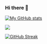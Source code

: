 ### Hi there 👋
[![My GitHub stats](https://github-readme-stats.vercel.app/api?username=shantanu-sarkar)](https://github.com/anuraghazra/github-readme-stats)

![](https://komarev.com/ghpvc/?username=shantanu-sarkar&color=red)

[![GitHub Streak](https://github-readme-streak-stats.herokuapp.com/?user=shantanu-sarkar)](https://git.io/streak-stats)
